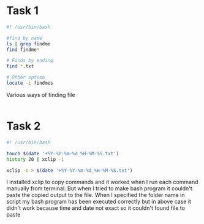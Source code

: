 # Task 1

```bash
#! /usr/bin/bash

#find by name
ls | grep findme
find findme*

# Finds by ending 
find *.txt 

# Other option
locate -i findmes
```
Various ways of finding file
<br />
<br />

# Task 2

```bash
#! /usr/bin/bash

touch $(date '+%Y-%Y-%m-%d_%H-%M-%S.txt')
history 20 | xclip -i

xclip -o > $(date '+%Y-%Y-%m-%d_%H-%M-%S.txt')
```
   
I installed xclip to copy commands and it worked when I run each command manually from terminal. But when I tried to make bash program it couldn't paste the copied output to the file. When I specified the folder name in script my bash program has been executed correctly but in above case it didn't work because time and date not exact so it couldn't found file to paste
<br />

